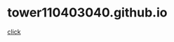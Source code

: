 # tower110403040.github.io
[click](https://github.com/tower110403040/tower110403040.github.io/blob/main/demo.html)
